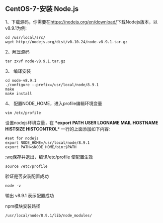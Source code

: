 ## CentOS-7-安装 Node.js

1、下载源码，你需要在<https://nodejs.org/en/download/>下载Nodejs版本，以v8.9.1为例:

```shell
cd /usr/local/src/
wget http://nodejs.org/dist/v0.10.24/node-v8.9.1.tar.gz
```

2、解压源码

```shell
tar zxvf node-v8.9.1.tar.gz
```

3、 编译安装

```shell
cd node-v8.9.1
./configure --prefix=/usr/local/node/8.9.1
make
make install
```

4、 配置NODE_HOME，进入profile编辑环境变量

```shell
vim /etc/profile
```

设置nodejs环境变量，在 **\*export PATH USER LOGNAME MAIL HOSTNAME HISTSIZE HISTCONTROL*** 一行的上面添加如下内容:

```shell
#set for nodejs
export NODE_HOME=/usr/local/node/8.9.1
export PATH=$NODE_HOME/bin:$PATH
```

:wq保存并退出，编译/etc/profile 使配置生效

```shell
source /etc/profile
```

验证是否安装配置成功

```shell
node -v
```

输出 v8.9.1 表示配置成功

npm模块安装路径

```shell
/usr/local/node/8.9.1/lib/node_modules/
```
